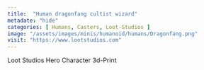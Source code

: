 ```yaml
---
title:  "Human dragonfang cultist wizard"
metadate: "hide"
categories: [ Humans, Casters, Loot-Studios ]
image: "/assets/images/minis/humanoid/humans/Dragonfang.png"
visit: "https://www.lootstudios.com"
---
```

Loot Studios Hero Character 3d-Print